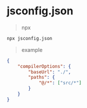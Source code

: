# jsconfig.json

> npx

``` bash
npx jsconfig.json
```

> example

``` json
{
    "compilerOptions": {
        "baseUrl": "./",
        "paths": {
            "@/*": ["src/*"]
        }
    }
}
```
